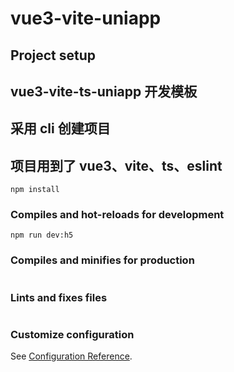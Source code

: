 # vue3-vite-uniapp

## Project setup

## vue3-vite-ts-uniapp 开发模板

## 采用 cli 创建项目

## 项目用到了 vue3、vite、ts、eslint

```
npm install
```

### Compiles and hot-reloads for development

```
npm run dev:h5
```

### Compiles and minifies for production

```

```

### Lints and fixes files

```

```

### Customize configuration

See [Configuration Reference](https://cli.vuejs.org/config/).
